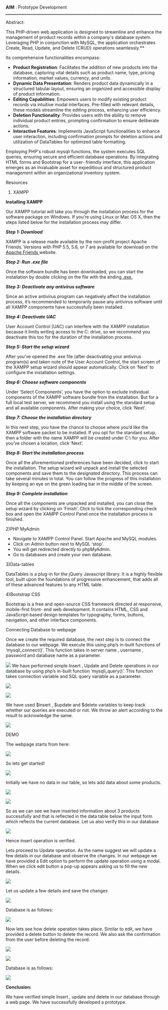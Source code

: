 

**AIM** : Prototype Development ***\_\_\_\_\_\_\_\_\_\_\_\_\_\_\_\_\_\_\_\_\_\_\_\_\_\_\_\_\_\_\_\_\_\_\_\_\_\_\_\_\_\_\_\_\_\_\_\_\_\_\_\_\_\_\_\_\_\_\_\_\_\_\_\_\_\_\_\_\_\_\_\_\_\_\_*** 

Abstract:  

This PHP-driven web application is designed to streamline and enhance the management of product records within a company's database system. Leveraging PHP in conjunction with MySQL, the application orchestrates Create, Read, Update, and Delete (CRUD) operations seamlessly.** 

Its comprehensive functionalities encompass: 

- **Product Registration**: Facilitates the addition of new products into the database, capturing vital details such as product name, type, pricing information, market values, currency, and units. 
- **Dynamic Data Presentation**: Renders product data dynamically in a structured tabular layout, ensuring an organized and accessible display of product information. 
- **Editing Capabilities**: Empowers users to modify existing product records via intuitive modal interfaces. Pre-filled with relevant details, these modals streamline the editing process, enhancing user efficiency. 
- **Deletion Functionality**: Provides users with the ability to remove individual product entries, prompting confirmation to ensure deliberate actions. 
- **Interactive Features**: Implements JavaScript functionalities to enhance user interaction, including confirmation prompts for deletion actions and utilization of DataTables for optimized table formatting. 

Employing PHP's robust mysqli functions, the system executes SQL queries, ensuring secure and efficient database operations. By integrating HTML forms and Bootstrap for a user- friendly interface, this application emerges as an invaluable asset for expeditious and structured product management within an organizational inventory system.  

Resources 

1)  XAMPP  

**Installing XAMPP** 

Our XAMPP tutorial will take you through the installation process for the software package on Windows. If you’re using Linux or Mac OS X, then the steps listed below for the installation process may differ. 

***Step 1: Download*** 

XAMPP is a release made available by the non-profit project Apache Friends. Versions with PHP 5.5, 5.6, or 7 are available for download on the[ Apache Friends ](http://www.apachefriends.org/de/download.html)website. 

***Step 2: Run .exe file*** 

Once the software bundle has been downloaded, you can start the installation by double clicking on the file with the ending[ .exe.](https://www.ionos.com/digitalguide/server/know-how/exe-file/) 

***Step 3: Deactivate any antivirus software*** 

Since an active antivirus program can negatively affect the installation process, it’s recommended to temporarily pause any antivirus software until all XAMPP components have successfully been installed. 

***Step 4: Deactivate UAC*** 

User Account Control (UAC) can interfere with the XAMPP installation because it limits writing access to the C: drive, so we recommend you deactivate this too for the duration of the installation process. 

***Step 5: Start the setup wizard*** 

After you’ve opened the .exe file (after deactivating your antivirus program(s) and taken note of the User Account Control, the start screen of the XAMPP setup wizard should appear automatically. Click on ‘Next’ to configure the installation settings. 

***Step 6: Choose software components*** 

Under ‘Select Components’, you have the option to exclude individual components of the XAMPP software bundle from the installation. But for a full local test server, we recommend you install using the standard setup and all available components. After making your choice, click ‘Next’. 

***Step 7: Choose the installation directory*** 

In this next step, you have the chance to choose where you’d like the XAMPP software packet to be installed. If you opt for the standard setup, then a folder with the name XAMPP will be created under C:\ for you. After you’ve chosen a location, click ‘Next’. 

***Step 8: Start the installation process*** 

Once all the aforementioned preferences have been decided, click to start the installation. The setup wizard will unpack and install the selected components and save them to the designated directory. This process can take several minutes in total. You can follow the progress of this installation by keeping an eye on the green loading bar in the middle of the screen. 

***Step 9: Complete installation*** 

Once all the components are unpacked and installed, you can close the setup wizard by clicking on ‘Finish’. Click to tick the corresponding check box and open the XAMPP Control Panel once the installation process is finished. 

2)PHP MyAdmin   

- Navigate to XAMPP Control Panel. Start Apache and MySQL modules.  
- Click on Admin button next to MySQL ‘stop’.  
- You will get redirected directly to phpMyAdmin.  
- Go to databases and create your own database. 

3)Data-tables   

DataTables is a plug-in for the jQuery Javascript library. It is a highly flexible tool, built upon the foundations of progressive enhancement, that adds all of these advanced features to any HTML table.  

4)Bootstrap CSS  

Bootstrap is a free and open-source CSS framework directed at responsive, mobile-first front- end web development. It contains HTML, CSS and JavaScript-based design templates for typography, forms, buttons, navigation, and other interface components. 

Connecting Database to webpage  

Once we create the required database, the next step is to connect the database to our webpage. We execute this using php’s in-built functions of ‘mysqli\_connect()’. This function takes in server name , username , password and database name as a parameter.  

![](Aspose.Words.79472463-416c-4887-ae8b-226fdd4a8f22.001.png)
We have performed simple Insert , Update and Delete operations in our database by using php’s in-built function ‘mysqli\_query()’. This function takes connection variable and SQL query variable as a parameter.  

![](Aspose.Words.79472463-416c-4887-ae8b-226fdd4a8f22.002.jpeg)

![](Aspose.Words.79472463-416c-4887-ae8b-226fdd4a8f22.003.jpeg)

We have used $insert , $update and $delete variables to keep track whether our queries are executed or not. We throw an alert according to the result to acknowledge the same.  

![](Aspose.Words.79472463-416c-4887-ae8b-226fdd4a8f22.004.png)

DEMO   

The webpage starts from here: 

![](Aspose.Words.79472463-416c-4887-ae8b-226fdd4a8f22.005.jpeg)

So lets get started!  

![](Aspose.Words.79472463-416c-4887-ae8b-226fdd4a8f22.006.jpeg)

Initially we have no data in our table, so lets add data about some products. 

![](Aspose.Words.79472463-416c-4887-ae8b-226fdd4a8f22.007.jpeg)

![](Aspose.Words.79472463-416c-4887-ae8b-226fdd4a8f22.008.jpeg)

So as we can see we have inserted information about 3 products successfully and that is reflected in the data table below the input form which reflects the current database. Let us also verify this in our database 

![](Aspose.Words.79472463-416c-4887-ae8b-226fdd4a8f22.009.png)

Hence insert operation is verified.   

Lets proceed to Update operation. As the name suggest we will update a few details in our database and observe the changes. In our webpage we have provided a Edit option to perform the update operation using a modal. When we click edit button a pop-up appears asking us to fill the new details.  

![](Aspose.Words.79472463-416c-4887-ae8b-226fdd4a8f22.010.jpeg)

Let us update a few details and save the changes 

![](Aspose.Words.79472463-416c-4887-ae8b-226fdd4a8f22.011.jpeg)

Database is as follows: 

![](Aspose.Words.79472463-416c-4887-ae8b-226fdd4a8f22.012.png)

Now lets see how delete operation takes place. Similar to edit, we have provided a delete button to delete the record. We also ask the confirmation from the user before deleting the record.  

![](Aspose.Words.79472463-416c-4887-ae8b-226fdd4a8f22.013.jpeg)

![](Aspose.Words.79472463-416c-4887-ae8b-226fdd4a8f22.014.jpeg)

Database is as follows:

![](Aspose.Words.79472463-416c-4887-ae8b-226fdd4a8f22.015.png)

**Conclusion:** 

We have verified simple Insert , update and delete in our database through a web page. We have successfully developed a prototype. 
